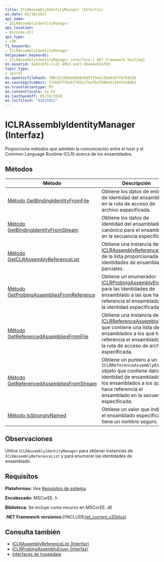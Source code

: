 ```yaml
---
title: ICLRAssemblyIdentityManager (Interfaz)
ms.date: 03/30/2017
api_name:
- ICLRAssemblyIdentityManager
api_location:
- mscoree.dll
api_type:
- COM
f1_keywords:
- ICLRAssemblyIdentityManager
helpviewer_keywords:
- ICLRAssemblyIdentityManager interface [.NET Framework hosting]
ms.assetid: 6a81c6fe-cc22-4062-ae27-d6eeee03a7b9
topic_type:
- apiref
ms.openlocfilehash: f06c8228d5eb850c0d5ff94d12be03d7fb75023b
ms.sourcegitcommit: 27db07ffb26f76912feefba7b884313547410db5
ms.translationtype: MT
ms.contentlocale: es-ES
ms.lasthandoff: 05/19/2020
ms.locfileid: "83615922"
---
```

# <a name="iclrassemblyidentitymanager-interface"></a>ICLRAssemblyIdentityManager (Interfaz)
Proporciona métodos que admiten la comunicación entre el host y el Common Language Runtime (CLR) acerca de los ensamblados.  
  
## <a name="methods"></a>Métodos  
  
|Método|Descripción|  
|------------|-----------------|  
|[Método GetBindingIdentityFromFile](iclrassemblyidentitymanager-getbindingidentityfromfile-method.md)|Obtiene los datos de enlace de identidad del ensamblado en la ruta de acceso de archivo especificada.|  
|[Método GetBindingIdentityFromStream](iclrassemblyidentitymanager-getbindingidentityfromstream-method.md)|Obtiene los datos de identidad del ensamblado canónico para el ensamblado en la secuencia especificada.|  
|[Método GetCLRAssemblyReferenceList](../../../../docs/framework/unmanaged-api/hosting/iclrassemblyidentitymanager-getclrassemblyreferencelist-method.md)|Obtiene una instancia de [ICLRAssemblyReferenceList](iclrassemblyreferencelist-interface.md) de la lista proporcionada de identidades de ensamblado parciales.|  
|[Método GetProbingAssembliesFromReference](../../../../docs/framework/unmanaged-api/hosting/iclrassemblyidentitymanager-getprobingassembliesfromreference-method.md)|Obtiene un enumerador [ICLRProbingAssemblyEnum](iclrprobingassemblyenum-interface.md) para las identidades de ensamblado a las que hace referencia el ensamblado con la identidad especificada.|  
|[Método GetReferencedAssembliesFromFile](../../../../docs/framework/unmanaged-api/hosting/iclrassemblyidentitymanager-getreferencedassembliesfromfile-method.md)|Obtiene una instancia de [ICLRReferenceAssemblyEnum](iclrreferenceassemblyenum-interface.md) que contiene una lista de ensamblados a los que hace referencia el ensamblado en la ruta de acceso de archivo especificada.|  
|[Método GetReferencedAssembliesFromStream](iclrassemblyidentitymanager-getreferencedassembliesfromstream-method.md)|Obtiene un puntero a un `ICLRReferenceAssemblyEnum` objeto que contiene datos de identidad de ensamblado para los ensamblados a los que hace referencia el ensamblado en la secuencia especificada.|  
|[Método IsStronglyNamed](iclrassemblyidentitymanager-isstronglynamed-method.md)|Obtiene un valor que indica si el ensamblado especificado tiene un nombre seguro.|  
  
## <a name="remarks"></a>Observaciones  
 Utilice `ICLRAssemblyIdentityManager` para obtener instancias de `ICLRAssemblyReferenceList` y para enumerar las identidades de ensamblado.  
  
## <a name="requirements"></a>Requisitos  
 **Plataformas:** Vea [Requisitos de sistema](../../get-started/system-requirements.md).  
  
 **Encabezado:** MSCorEE. h  
  
 **Biblioteca:** Se incluye como recurso en MSCorEE. dll  
  
 **.NET Framework versiones:**[!INCLUDE[net_current_v20plus](../../../../includes/net-current-v20plus-md.md)]  
  
## <a name="see-also"></a>Consulta también

- [ICLRAssemblyReferenceList (Interfaz)](iclrassemblyreferencelist-interface.md)
- [ICLRProbingAssemblyEnum (Interfaz)](iclrprobingassemblyenum-interface.md)
- [Interfaces de hospedaje](hosting-interfaces.md)
